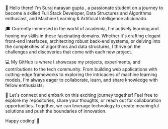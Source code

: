 👋 Hello there! I'm Suraj narayan gupta , a passionate student on a journey to become a skilled Full Stack Developer, Data Structures and Algorithms enthusiast, and Machine Learning & Artificial Intelligence aficionado.

🎓 Currently immersed in the world of academia, I'm actively learning and honing my skills in these fascinating domains. Whether it's crafting elegant front-end interfaces, architecting robust back-end systems, or delving into the complexities of algorithms and data structures, I thrive on the challenges and discoveries that come with each new project.

💻 My GitHub is where I showcase my projects, experiments, and contributions to the tech community. From building web applications with cutting-edge frameworks to exploring the intricacies of machine learning models, I'm always eager to collaborate, learn, and share knowledge with fellow enthusiasts.

🌟 Let's connect and embark on this exciting journey together! Feel free to explore my repositories, share your thoughts, or reach out for collaboration opportunities. Together, we can leverage technology to create meaningful solutions and push the boundaries of innovation.

Happy coding! 🚀
